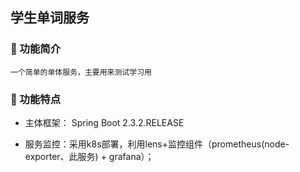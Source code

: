 ## 学生单词服务

### 🍪 功能简介
    一个简单的单体服务，主要用来测试学习用

### 🔧  功能特点
- 主体框架： Spring Boot 2.3.2.RELEASE

- 服务监控：采用k8s部署，利用lens+监控组件（prometheus(node-exporter、此服务) + grafana）；
